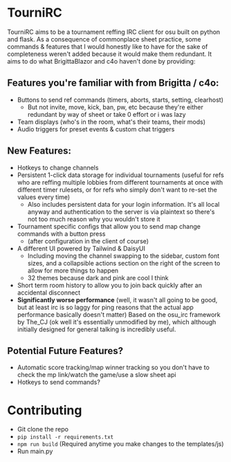# TourniRC

TourniRC aims to be a tournament reffing IRC client for osu built on python and flask. As a consequence of commonplace sheet practice, some commands & features that I would honestly like to have for the sake of completeness weren't added because it would make them redundant. It aims to do what BrigittaBlazor and c4o haven't done by providing:

## Features you're familiar with from Brigitta / c4o:
- Buttons to send ref commands (timers, aborts, starts, setting, clearhost)
  - But not invite, move, kick, ban, pw, etc because they're either redundant by way of sheet or take 0 effort or i was lazy
- Team displays (who's in the room, what's their teams, their mods)
- Audio triggers for preset events & custom chat triggers

## New Features:
- Hotkeys to change channels
- Persistent 1-click data storage for individual tournaments (useful for refs who are reffing multiple lobbies from different tournaments at once with different timer rulesets, or for refs who simply don't want to re-set the values every time)
  - Also includes persistent data for your login information. It's all local anyway and authentication to the server is via plaintext so there's not too much reason why you wouldn't store it
- Tournament specific configs that allow you to send map change commands with a button press
  - (after configuration in the client of course)
- A different UI powered by Tailwind & DaisyUI
  - Including moving the channel swapping to the sidebar, custom font sizes, and a collapsible actions section on the right of the screen to allow for more things to happen
  - 32 themes because dark and pink are cool I think
- Short term room history to allow you to join back quickly after an accidental disconnect
- **Significantly worse performance** (well, it wasn't all going to be good, but at least irc is so laggy for ping reasons that the actual app performance basically doesn't matter)
Based on the osu_irc framework by The_CJ (ok well it's essentially unmodified by me), which although initially designed for general talking is incredibly useful. 

## Potential Future Features?
- Automatic score tracking/map winner tracking so you don't have to check the mp link/watch the game/use a slow sheet api
- Hotkeys to send commands?

# Contributing

- Git clone the repo
- `pip install -r requirements.txt`
- `npm run build` (Required anytime you make changes to the templates/js)
- Run main.py